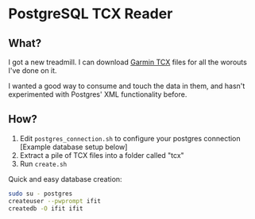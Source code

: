 # PostgreSQL TCX Reader

## What?

I got a new treadmill. I can download [Garmin TCX](https://en.wikipedia.org/wiki/Training_Center_XML) files for all the worouts I've done on it.

I wanted a good way to consume and touch the data in them, and hasn't experimented with Postgres' XML functionality before.

## How?

1. Edit ```postgres_connection.sh``` to configure your postgres connection [Example database setup below]
2. Extract a pile of TCX files into a folder called "tcx"
3. Run ```create.sh```

Quick and easy database creation:
```sh
sudo su - postgres
createuser --pwprompt ifit
createdb -O ifit ifit
```
